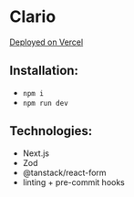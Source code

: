# Clario

[Deployed on Vercel](https://clario-login-form.vercel.app/)

## Installation:

- `npm i`
- `npm run dev`

## Technologies:

- Next.js
- Zod
- @tanstack/react-form
- linting + pre-commit hooks